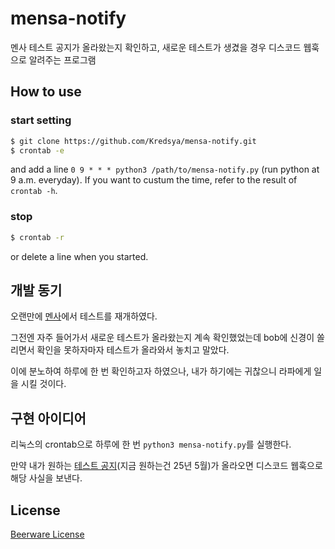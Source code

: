 # mensa-notify

멘사 테스트 공지가 올라왔는지 확인하고, 새로운 테스트가 생겼을 경우 디스코드 웹훅으로 알려주는 프로그램

## How to use

### start setting

```bash
$ git clone https://github.com/Kredsya/mensa-notify.git
$ crontab -e
```
and add a line `0 9 * * * python3 /path/to/mensa-notify.py` (run python at 9 a.m. everyday). If you want to custum the time, refer to the result of `crontab -h`.

### stop

```bash
$ crontab -r
```

or delete a line when you started.

## 개발 동기

오랜만에 [멘사](https://www.mensakorea.org/)에서 테스트를 재개하였다.

그전엔 자주 들어가서 새로운 테스트가 올라왔는지 계속 확인했었는데 bob에 신경이 쏠리면서 확인을 못하자마자 테스트가 올라와서 놓치고 말았다.

이에 분노하여 하루에 한 번 확인하고자 하였으나, 내가 하기에는 귀찮으니 라파에게 일을 시킬 것이다.

## 구현 아이디어

리눅스의 crontab으로 하루에 한 번 `python3 mensa-notify.py`를 실행한다.

만약 내가 원하는 [테스트 공지](https://www.mensakorea.org/bbs/board.php?bo_table=test)(지금 원하는건 25년 5월)가 올라오면 디스코드 웹훅으로 해당 사실을 보낸다.

## License

[Beerware License](LICENSE)
